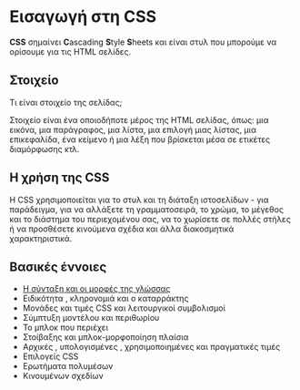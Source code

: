 # Εισαγωγή στη CSS

**CSS** σημαίνει **C**ascading **S**tyle **S**heets και είναι στυλ που μπορούμε να ορίσουμε για τις HTML σελίδες.

## Στοιχείο

Τι είναι στοιχείο της σελίδας;

Στοιχείο είναι ένα οποιοδήποτε μέρος της HTML σελίδας, όπως: μια εικόνα, μια παράγραφος, μια λίστα, μια επιλογή μιας λίστας, μια επικεφαλίδα, ένα κείμενο ή μια λέξη που βρίσκεται μέσα σε ετικέτες διαμόρφωσης κτλ.

## Η χρήση της CSS

Η CSS χρησιμοποιείται για το στυλ και τη διάταξη ιστοσελίδων - για παράδειγμα, για να αλλάξετε τη γραμματοσειρά, το χρώμα, το μέγεθος και το διάστημα του περιεχομένου σας, να το χωρίσετε σε πολλές στήλες ή να προσθέσετε κινούμενα σχέδια και άλλα διακοσμητικά χαρακτηριστικά.

## Βασικές έννοιες

- [Η σύνταξη και οι μορφές της γλώσσας](syntax.md)
- Ειδικότητα , κληρονομιά και ο καταρράκτης
- Μονάδες και τιμές CSS και λειτουργικοί συμβολισμοί
- Σύμπτυξη μοντέλου και περιθωρίου
- Το μπλοκ που περιέχει
- Στοίβαξης και μπλοκ-μορφοποίηση πλαίσια
- Αρχικές , υπολογισμένες , χρησιμοποιημένες και πραγματικές τιμές
- Επιλογείς CSS
- Ερωτήματα πολυμέσων
- Κινουμένων σχεδίων
